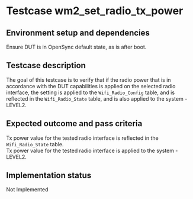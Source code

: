 # Testcase wm2_set_radio_tx_power

## Environment setup and dependencies

Ensure DUT is in OpenSync default state, as is after boot.

## Testcase description

The goal of this testcase is to verify that if the radio power that is in accordance with the DUT capabilities is
applied on the selected radio interface, the setting is applied to the `Wifi_Radio_Config` table, and is reflected in
the `Wifi_Radio_State` table, and is also applied to the system - LEVEL2.

## Expected outcome and pass criteria

Tx power value for the tested radio interface is reflected in the `Wifi_Radio_State` table.\
Tx power value for the
tested radio interface is applied to the system - LEVEL2.

## Implementation status

Not Implemented
